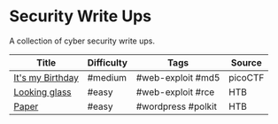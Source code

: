 # Security Write Ups

A collection of cyber security write ups. 

| Title                                           | Difficulty | Tags               | Source  |
| ----------------------------------------------- | ---------- | ------------------ | ------- |
| [It's my Birthday](writeups/its-my-birthday.md) | #medium    | #web-exploit #md5  | picoCTF |
| [Looking glass](writeups/looking-glass.md)      | #easy      | #web-exploit #rce  | HTB     |
| [Paper](writeups/paper.md)                      | #easy      | #wordpress #polkit | HTB     |

